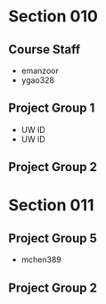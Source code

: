 # Section 010

## Course Staff

   * emanzoor
   * ygao328

## Project Group 1

   * UW ID
   * UW ID
## Project Group 2
   
# Section 011

## Project Group 5
   * mchen389


## Project Group 2
